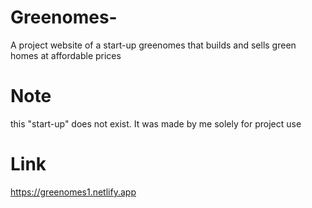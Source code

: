 # Greenomes-
A project website of a start-up greenomes that builds and sells green homes at affordable prices
# Note
this "start-up" does not exist. It was made by me solely for project use
# Link
https://greenomes1.netlify.app
